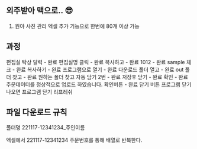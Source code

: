 ## 외주받아 맥으로.. 😎

1. 원아 사진 관리 엑셀 추가 기능으로 한번에 80개 이상 가능

## 과정

편집실 탁상 달력 - 완료
편집실명 클릭 - 완료
복사하고 - 완료
1012 - 완료
sample 체크 - 완료
복사하기 - 완료
프로그램으로 열기 - 완료
다운로드 폴더 열고 - 완료
out 폴더 찾고 - 완료
원하는 폴더 찾고
자동 담기 2번 - 완료
저장후 닫기 - 완료
확인 - 완료 
주문데이터를 정상적으로 업로드 하였습니다. 확인버튼 - 완료
닫기 버튼
프로그램 닫기 나오면 프로그램 닫기
리프레쉬

## 파일 다운로드 규칙

폴더명
221117-12341234\_주인이름

엑셀에서 221117-12341234 주문번호를 통해 배열로 반복한다.
